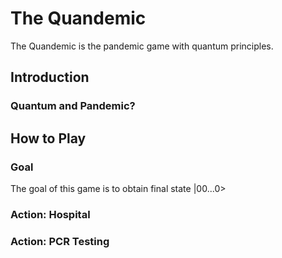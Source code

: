 # The Quandemic
The Quandemic is the pandemic game with quantum principles.

## Introduction
### Quantum and Pandemic?

## How to Play

### Goal
The goal of this game is to obtain final state |00...0>

### Action: Hospital

### Action: PCR Testing

